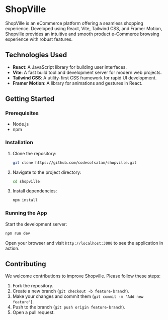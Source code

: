 # ShopVille

ShopVille is an eCommerce platform offering a seamless shopping experience. Developed using React, Vite, Tailwind CSS, and Framer Motion, Shopville provides an intuitive and smooth product e-Commerce browsing experience with robust features.


## Technologies Used

- **React**: A JavaScript library for building user interfaces.
- **Vite**: A fast build tool and development server for modern web projects.
- **Tailwind CSS**: A utility-first CSS framework for rapid UI development.
- **Framer Motion**: A library for animations and gestures in React.

## Getting Started

### Prerequisites

- Node.js
- npm

### Installation

1. Clone the repository:
   ```bash
   git clone https://github.com/codesofsalam/shopville.git
   ```
2. Navigate to the project directory:
   ```bash
   cd shopville
   ```
3. Install dependencies:
   ```bash
   npm install
   ```

### Running the App

Start the development server:
```bash
npm run dev
```

Open your browser and visit `http://localhost:3000` to see the application in action.

## Contributing

We welcome contributions to improve Shopville. Please follow these steps:

1. Fork the repository.
2. Create a new branch (`git checkout -b feature-branch`).
3. Make your changes and commit them (`git commit -m 'Add new feature'`).
4. Push to the branch (`git push origin feature-branch`).
5. Open a pull request.
